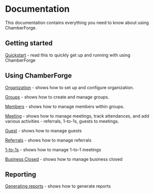 # Documentation

This documentation contains everything you need to know about using ChamberForge.

## Getting started

[Quickstart](quickstart-guide.md) - read this to quickly get up and running with using ChamberForge

## Using ChamberForge

[Organization](organization.md) - shows how to set up and configure organization.  

[Groups](group.md) - shows how to create and manage groups.

[Members](member.md) - shows how to manage members within groups.

[Meeting](meeting.md) - shows how to manage meetings, track attendances, and add various activities - referrals, 1-to-1s, guests to meetings.

[Guest](guest.md) - shows how to manage guests

[Referrals](referral.md) - shows how to manage referrals

[1-to-1s](one-to-one.md) - shows how to manage 1-to-1 meetings

[Business Closed](business-closed.md) - shows how to manage business closed

## Reporting

[Generating reports](reporting.md) - shows how to generate reports



